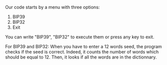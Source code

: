 Our code starts by a menu with three options:
  1. BIP39
  2. BIP32
  3. Exit
 
 You can write "BIP39", "BIP32" to execute them or press any key to exit.
 
 For BIP39 and BIP32:
 When you have to enter a 12 words seed, the program checks if the seed is correct.
 Indeed, it counts the number of words which should be equal to 12.
 Then, it looks if all the words are in the dictionnary.
